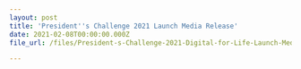 ```yaml
---
layout: post
title: 'President''s Challenge 2021 Launch Media Release'
date: 2021-02-08T00:00:00.000Z
file_url: /files/President-s-Challenge-2021-Digital-for-Life-Launch-Media-Release.pdf

---
```


